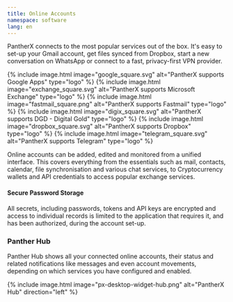 ```yaml
---
title: Online Accounts
namespace: software
lang: en
---
```


PantherX connects to the most popular services out of the box. It's easy to set-up your Gmail account, get files synced from Dropbox, start a new conversation on WhatsApp or connect to a fast, privacy-first VPN provider.

<div class="has-inline-images is-greyscale">
  {% include image.html image="google_square.svg" alt="PantherX supports Google Apps" type="logo" %}
  {% include image.html image="exchange_square.svg" alt="PantherX supports Microsoft Exchange" type="logo" %}
  {% include image.html image="fastmail_square.png" alt="PantherX supports Fastmail" type="logo" %}
  {% include image.html image="digix_square.svg" alt="PantherX supports DGD - Digital Gold" type="logo" %}
  {% include image.html image="dropbox_square.svg" alt="PantherX supports Dropbox" type="logo" %}
  {% include image.html image="telegram_square.svg" alt="PantherX supports Telegram" type="logo" %}
</div>

Online accounts can be added, edited and monitored from a unified interface. This covers everything from the essentials such as mail, contacts, calendar, file synchronisation and various chat services, to Cryptocurrency wallets and API credentials to access popular exchange services.

#### Secure Password Storage

All secrets, including passwords, tokens and API keys are encrypted and access to individual records is limited to the application that requires it, and has been authorized, during the account set-up.

### Panther Hub

Panther Hub shows all your connected online accounts, their status and related notifications like messages and even account movements, depending on which services you have configured and enabled.

{% include image.html image="px-desktop-widget-hub.png" alt="PantherX Hub" direction="left" %}